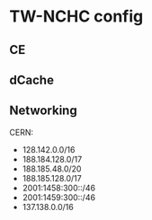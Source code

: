 # TW-NCHC config

## CE
## dCache

## Networking
CERN:
- 128.142.0.0/16
- 188.184.128.0/17
- 188.185.48.0/20
- 188.185.128.0/17
- 2001:1458:300::/46
- 2001:1459:300::/46
- 137.138.0.0/16
